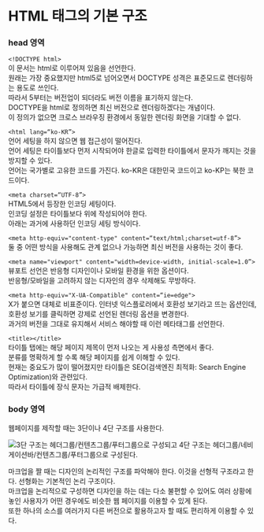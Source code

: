 # HTML 태그의 기본 구조

### head 영역

`<!DOCTYPE html>`<br>
이 문서는 html로 이루어져 있음을 선언한다.<br>
원래는 가장 중요했지만 html5로 넘어오면서 DOCTYPE 성격은 표준모드로 렌더링하는 용도로 쓰인다.<br>
따라서 5부터는 버전업이 되더라도 버전 이름을 표기하지 않는다.<br>
DOCTYPE을 html로 정의하면 최신 버전으로 렌더링하겠다는 개념이다.<br>
이 정의가 없으면 크로스 브라우징 환경에서 동일한 렌더링 화면을 기대할 수 없다.<br>

`<html lang=“ko-KR”>`<br>
언어 세팅을 하지 않으면 웹 접근성이 떨어진다.<br>
언어 세팅은 타이틀보다 먼저 시작되어야 한글로 입력한 타이틀에서 문자가 깨지는 것을 방지할 수 있다.<br>
언어는 국가별로 고유한 코드를 가진다. ko-KR은 대한민국 코드이고 ko-KP는 북한 코드이다.

`<meta charset=“UTF-8”>`<br>
HTML5에서 등장한 인코딩 세팅이다.<br>인코딩 설정은 타이틀보다 위에 작성되어야 한다.<br>
아래는 과거에 사용하던 인코딩 세팅 방식이다.

`<meta http-equiv="content-type" content=“text/html;charset=utf-8”>`<br>
둘 중 어떤 방식을 사용해도 관계 없으나 가능하면 최신 버전을 사용하는 것이 좋다.<br>

`<meta name="viewport" content="width=device-width, initial-scale=1.0”>`<br>
뷰포트 선언은 반응형 디자인이나 모바일 환경을 위한 옵션이다.<br>반응형/모바일을 고려하지 않는 디자인의 경우 삭제해도 무방하다.<br>

`<meta http-equiv="X-UA-Compatible" content=“ie=edge">`<br>
X가 붙으면 대체로 비표준이다. 인터넷 익스플로러에서 호환성 보기라고 뜨는 옵션인데, 호환성 보기를 클릭하면 강제로 선언된 렌더링 옵션을 변경한다.<br>
과거의 버전을 그대로 유지해서 서비스 해야할 때 이런 메타태그를 선언한다.

`<title></title>`<br>
타이틀 탭에는 해당 페이지 제목이 먼저 나오는 게 사용성 측면에서 좋다.<br>
분류를 명확하게 할 수록 해당 페이지를 쉽게 이해할 수 있다.<br>
현재는 중요도가 많이 떨어졌지만 타이틀은 SEO(검색엔진 최적화: Search Engine Optimization)와 관련있다.<br>
따라서 타이틀에 장식 문자는 가급적 배제한다.<br>


### body 영역
웹페이지를 제작할 때는 3단이나 4단 구조를 사용한다.

![3단 구조는 헤더그룹/컨텐츠그룹/푸터그룹으로 구성되고 4단 구조는 헤더그룹/네비게이션바/컨텐츠그룹/푸터그룹으로 구성된다.](https://imgur.com/Em8wPgH.jpg "html의 body 영역 구조 이미지")<br>

마크업을 짤 때는 디자인의 논리적인 구조를 파악해야 한다. 이것을 선형적 구조라고 한다. 선형화는 기본적인 논리 구조이다.<br>
마크업을 논리적으로 구성하면 디자인을 하는 데는 다소 불편할 수 있어도 여러 상황에 놓인 사용자가 어떤 경우에도 비슷한 웹 페이지를 이용할 수 있게 된다.<br>
또한 하나의 소스를 여러가지 다른 버전으로 활용하고자 할 때도 편리하게 이용할 수 있다.
